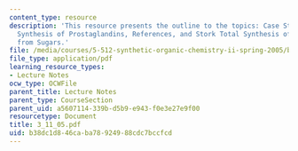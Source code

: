 ```yaml
---
content_type: resource
description: 'This resource presents the outline to the topics: Case Study #2 - Total
  Synthesis of Prostaglandins, References, and Stork Total Synthesis of Prostaglandins
  from Sugars.'
file: /media/courses/5-512-synthetic-organic-chemistry-ii-spring-2005/b38dc1d846caba78924988cdc7bccfcd_3_11_05.pdf
file_type: application/pdf
learning_resource_types:
- Lecture Notes
ocw_type: OCWFile
parent_title: Lecture Notes
parent_type: CourseSection
parent_uid: a5607114-339b-d5b9-e943-f0e3e27e9f00
resourcetype: Document
title: 3_11_05.pdf
uid: b38dc1d8-46ca-ba78-9249-88cdc7bccfcd
---
```

